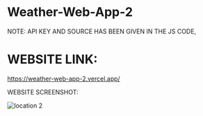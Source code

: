 # Weather-Web-App-2

NOTE: API KEY AND SOURCE HAS BEEN GIVEN IN THE JS CODE,

# WEBSITE LINK:

https://weather-web-app-2.vercel.app/

WEBSITE SCREENSHOT:

![location 2](https://github.com/Mitalicops/Weather-Web-App-2/assets/120451953/d13259d4-a533-4a44-a1de-0fa6391744f0)



